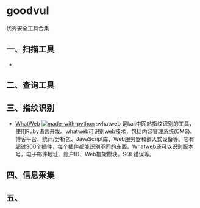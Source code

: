# goodvul
优秀安全工具合集


## 一、扫描工具

- 

## 二、查询工具


## 三、指纹识别

- [WhatWeb](https://github.com/urbanadventurer/WhatWeb)  [![made-with-python](https://img.shields.io/badge/ruby-red.svg)](https://www.ruby.org/)  :whatweb 是kali中网站指纹识别的工具，使用Ruby语言开发。whatweb可识别web技术，包括内容管理系统(CMS)、博客平台、统计/分析包、JavaScript库，Web服务器和嵌入式设备等。它有超过900个插件，每个插件都能识别不同的东西。Whatweb还可以识别版本号，电子邮件地址、账户ID、Web框架模块，SQL错误等。


## 四、信息采集


## 五、
